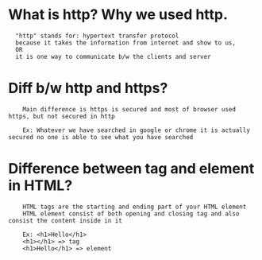 # What is http? Why we used http.

```
  "http" stands for: hypertext transfer protocol
  because it takes the information from internet and show to us, 
  OR
  it is one way to communicate b/w the clients and server
```

# Diff b/w http and https?
```
    Main difference is https is secured and most of browser used https, but not secured in http

    Ex: Whatever we have searched in google or chrome it is actually secured no one is able to see what you have searched
```

# Difference between tag and element in HTML?
```
    HTML tags are the starting and ending part of your HTML element
    HTML element consist of both opening and closing tag and also consist the content inside in it

    Ex: <h1>Hello</h1>
    <h1></h1> => tag
    <h1>Hello</h1> => element
```